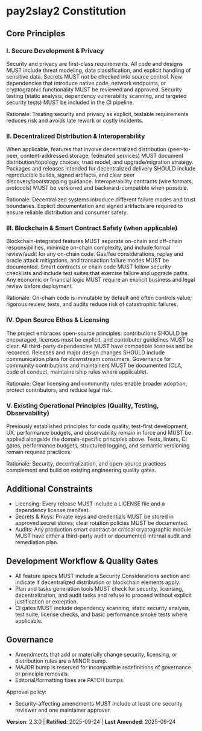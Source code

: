 # pay2slay2 Constitution

<!--
Sync Impact Report
- Version change: 2.2.0 -> 2.3.0
- Modified principles: expanded to include Security & Privacy, Decentralized Distribution & Interoperability,
  Blockchain & Smart Contract Safety, Open Source Ethos & Licensing (in addition to existing quality/testing/observability guidance)
- Added sections: Security Considerations, Decentralized Distribution guidance, Licensing & Community Governance notes
- Templates updated:
  - .specify/templates/plan-template.md ✅ updated
  - .specify/templates/spec-template.md ✅ updated
  - .specify/templates/tasks-template.md ✅ updated
- Follow-up TODOs: none
-->

## Core Principles

### I. Secure Development & Privacy
Security and privacy are first-class requirements. All code and designs MUST include threat modeling, data classification, and explicit handling of sensitive data. Secrets MUST not be checked into source control. New dependencies that introduce native code, network endpoints, or cryptographic functionality MUST be reviewed and approved. Security testing (static analysis, dependency vulnerability scanning, and targeted security tests) MUST be included in the CI pipeline.

Rationale: Treating security and privacy as explicit, testable requirements reduces risk and avoids late rework or costly incidents.

### II. Decentralized Distribution & Interoperability
When applicable, features that involve decentralized distribution (peer-to-peer, content-addressed storage, federated services) MUST document distribution/topology choices, trust model, and upgrade/migration strategy. Packages and releases intended for decentralized delivery SHOULD include reproducible builds, signed artifacts, and clear peer discovery/bootstrapping guidance. Interoperability contracts (wire formats, protocols) MUST be versioned and backward-compatible when possible.

Rationale: Decentralized systems introduce different failure modes and trust boundaries. Explicit documentation and signed artifacts are required to ensure reliable distribution and consumer safety.

### III. Blockchain & Smart Contract Safety (when applicable)
Blockchain-integrated features MUST separate on-chain and off-chain responsibilities, minimize on-chain complexity, and include formal review/audit for any on-chain code. Gas/fee considerations, replay and oracle attack mitigations, and transaction failure modes MUST be documented. Smart contracts or chain code MUST follow security checklists and include test suites that exercise failure and upgrade paths. Any economic or financial logic MUST require an explicit business and legal review before deployment.

Rationale: On-chain code is immutable by default and often controls value; rigorous review, tests, and audits reduce risk of catastrophic failures.

### IV. Open Source Ethos & Licensing
The project embraces open-source principles: contributions SHOULD be encouraged, licenses must be explicit, and contributor guidelines MUST be clear. All third-party dependencies MUST have compatible licenses and be recorded. Releases and major design changes SHOULD include communication plans for downstream consumers. Governance for community contributions and maintainers MUST be documented (CLA, code of conduct, maintainership rules where applicable).

Rationale: Clear licensing and community rules enable broader adoption, protect contributors, and reduce legal risk.

### V. Existing Operational Principles (Quality, Testing, Observability)
Previously established principles for code quality, test-first development, UX, performance budgets, and observability remain in force and MUST be applied alongside the domain-specific principles above. Tests, linters, CI gates, performance budgets, structured logging, and semantic versioning remain required practices.

Rationale: Security, decentralization, and open-source practices complement and build on existing engineering quality gates.

## Additional Constraints
- Licensing: Every release MUST include a LICENSE file and a dependency license manifest.
- Secrets & Keys: Private keys and credentials MUST be stored in approved secret stores; clear rotation policies MUST be documented.
- Audits: Any production smart contract or critical cryptographic module MUST have either a third-party audit or documented internal audit and remediation plan.

## Development Workflow & Quality Gates
- All feature specs MUST include a Security Considerations section and indicate if decentralized distribution or blockchain elements apply.
- Plan and tasks generation tools MUST check for security, licensing, decentralization, and audit tasks and refuse to proceed without explicit justification or exception.
- CI gates MUST include dependency scanning, static security analysis, test suite, license checks, and basic performance smoke tests where applicable.

## Governance
- Amendments that add or materially change security, licensing, or distribution rules are a MINOR bump.
- MAJOR bump is reserved for incompatible redefinitions of governance or principle removals.
- Editorial/formatting fixes are PATCH bumps.

Approval policy:
- Security-affecting amendments MUST include at least one security reviewer and one maintainer approver.

**Version**: 2.3.0 | **Ratified**: 2025-09-24 | **Last Amended**: 2025-09-24